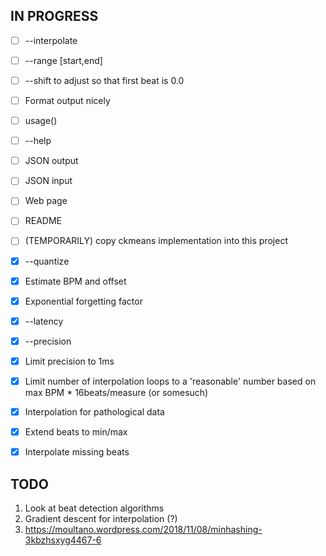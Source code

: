 ## IN PROGRESS

- [ ] --interpolate
- [ ] --range [start,end]
- [ ] --shift to adjust so that first beat is 0.0
- [ ] Format output nicely
- [ ] usage()
- [ ] --help
- [ ] JSON output
- [ ] JSON input
- [ ] Web page
- [ ] README
- [ ] (TEMPORARILY) copy ckmeans implementation into this project

- [x] --quantize
- [x] Estimate BPM and offset
- [x] Exponential forgetting factor
- [x] --latency
- [x] --precision
- [x] Limit precision to 1ms
- [x] Limit number of interpolation loops to a 'reasonable' number based on max BPM * 16beats/measure (or somesuch)
- [x] Interpolation for pathological data
- [x] Extend beats to min/max
- [x] Interpolate missing beats

## TODO

1. Look at beat detection algorithms
2. Gradient descent for interpolation (?)
3. https://moultano.wordpress.com/2018/11/08/minhashing-3kbzhsxyg4467-6
